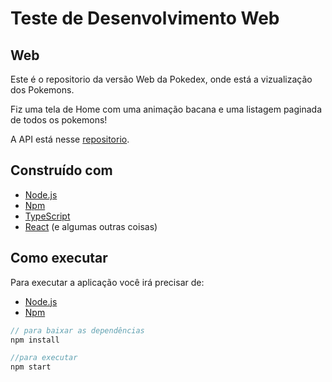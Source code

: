 # Teste de Desenvolvimento Web

## Web

Este é o repositorio da versão Web da Pokedex, onde está a vizualização dos Pokemons.

Fiz uma tela de Home com uma animação bacana e uma listagem paginada de todos os pokemons!

A API está nesse [repositorio](https://github.com/gabrielgustavoandrade/Pokedex-api).

## Construído com

- [Node.js](https://github.com/nodejs/node)
- [Npm](https://github.com/npm/cli)
- [TypeScript](https://github.com/microsoft/TypeScript)
- [React](https://github.com/facebook/react)
(e algumas outras coisas)

## Como executar

Para executar a aplicação você irá precisar de:
- [Node.js](https://github.com/nodejs/node)
- [Npm](https://github.com/npm/cli)

```javascript
// para baixar as dependências
npm install

//para executar
npm start

```
